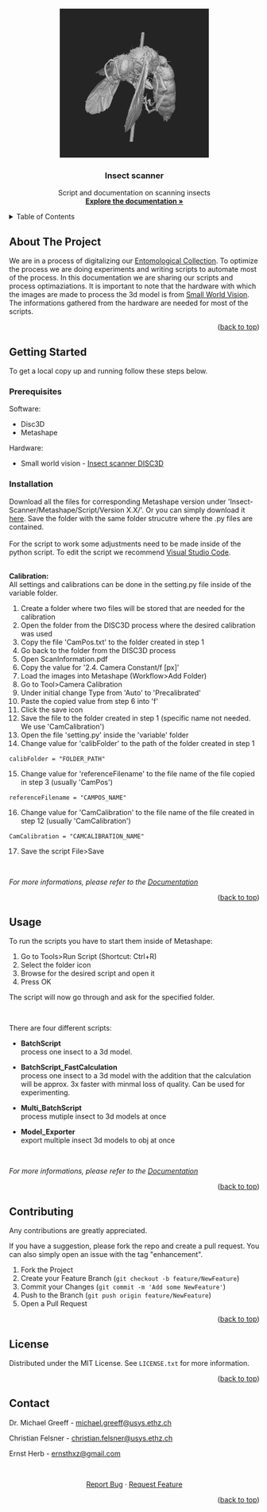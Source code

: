 <!-- PROJECT LOGO -->
<br />
<div align="center">
  <a href="https://github.com/kizvki/Insect-Scanner">
    <img src="images/logo.jpg" alt="Logo" width="300" height="300">
  </a>

<h3 align="center">Insect scanner</h3>

  <p align="center">
    Script and documentation on scanning insects
    <br />
    <a href="https://apple-puppet-9e4.notion.site/Public-documentation-d2a36e2fab1b421ab56437c818de71e7"><strong>Explore the documentation »</strong></a>
  </p>
</div>



<!-- TABLE OF CONTENTS -->
<details>
  <summary>Table of Contents</summary>
  <ol>
    <li><a href="#about-the-project">About The Project<li>
      <a href="#getting-started">Getting Started</a>
      <ul>
        <li><a href="#prerequisites">Prerequisites</a></li>
        <li><a href="#installation">Installation</a></li>
      </ul>
    </li>
    <li><a href="#usage">Usage</a></li>
    <li><a href="#contributing">Contributing</a></li>
    <li><a href="#license">License</a></li>
    <li><a href="#contact">Contact</a></li>
  </ol>
</details>



<!-- ABOUT THE PROJECT -->
## About The Project
We are in a process of digitalizing our [Entomological Collection](https://usys.ethz.ch/en/research/collections/entomological-collection.html). To optimize the process we are doing experiments and writing scripts to automate most of the process. In this documentation we are sharing our scripts and process optimaziations. It is important to note that the hardware with which the images are made to process the 3d model is from [Small World Vision](https://small-world-vision.de/en/). The informations gathered from the hardware are needed for most of the scripts.


<p align="right">(<a href="#readme-top">back to top</a>)</p>

<!-- GETTING STARTED -->
## Getting Started

To get a local copy up and running follow these steps below.

### Prerequisites

Software:
* Disc3D
* Metashape

Hardware:
* Small world vision - [Insect scanner DISC3D](https://small-world-vision.de/en/)

### Installation

Download all the files for corresponding Metashape version under 'Insect-Scanner/Metashape/Script/Version X.X/'. Or you can simply download it [here](https://downgit.github.io/#/home?url=https://github.com/kizvki/Insect-Scanner/tree/main/Metashape/Script). Save the folder with the same folder strucutre where the .py files are contained.
<br>
<br>
For the script to work some adjustments need to be made inside of the python script. To edit the script we recommend [Visual Studio Code](https://code.visualstudio.com/).
<br>
<br>

**Calibration:** <br>
All settings and calibrations can be done in the setting.py file inside of the variable folder.
1. Create a folder where two files will be stored that are needed for the calibration
2. Open the folder from the DISC3D process where the desired calibration was used
3. Copy the file 'CamPos.txt' to the folder created in step 1
4. Go back to the folder from the DISC3D process
5. Open ScanInformation.pdf
6. Copy the value for '2.4. Camera Constant/f [px]'
7. Load the images into Metashape (Workflow>Add Folder)
8. Go to Tool>Camera Calibration
9. Under initial change Type from 'Auto' to 'Precalibrated'
10. Paste the copied value from step 6 into 'f'
11. Click the save icon
12. Save the file to the folder created in step 1 (specific name not needed. We use 'CamCalibration')<br>
13. Open the file 'setting.py' inside the 'variable' folder
14. Change value for 'calibFolder' to the path of the folder created in step 1
   ```
   calibFolder = "FOLDER_PATH"
   ```
15. Change value for 'referenceFilename' to the file name of the file copied in step 3 (usually 'CamPos')
   ```
   referenceFilename = "CAMPOS_NAME"
   ```
16. Change value for 'CamCalibration' to the file name of the file created in step 12 (usually 'CamCalibration')
   ```
   CamCalibration = "CAMCALIBRATION_NAME"
   ```
17. Save the script File>Save

<br>
  
_For more informations, please refer to the [Documentation](https://apple-puppet-9e4.notion.site/Public-documentation-d2a36e2fab1b421ab56437c818de71e7)_
<p align="right">(<a href="#readme-top">back to top</a>)</p>



<!-- USAGE EXAMPLES -->
## Usage
To run the scripts you have to start them inside of Metashape:
1. Go to Tools>Run Script (Shortcut: Ctrl+R)
2. Select the folder icon
3. Browse for the desired script and open it
4. Press OK

The script will now go through and ask for the specified folder. 
  
<br>
  
There are four different scripts:
* **BatchScript** <br>
process one insect to a 3d model.

* **BatchScript_FastCalculation** <br>
process one insect to a 3d model with the addition that the calculation will be approx. 3x faster with minmal loss of quality. Can be used for experimenting.

* **Multi_BatchScript** <br>
process mutiple insect to 3d models at once

* **Model_Exporter** <br>
export multiple insect 3d models to obj at once 

<br>
  
_For more informations, please refer to the [Documentation](https://apple-puppet-9e4.notion.site/Public-documentation-d2a36e2fab1b421ab56437c818de71e7)_

<p align="right">(<a href="#readme-top">back to top</a>)</p>

<!-- CONTRIBUTING -->
## Contributing

Any contributions are greatly appreciated.

If you have a suggestion, please fork the repo and create a pull request. You can also simply open an issue with the tag "enhancement".

1. Fork the Project
2. Create your Feature Branch (`git checkout -b feature/NewFeature`)
3. Commit your Changes (`git commit -m 'Add some NewFeature'`)
4. Push to the Branch (`git push origin feature/NewFeature`)
5. Open a Pull Request

<p align="right">(<a href="#readme-top">back to top</a>)</p>



<!-- LICENSE -->
## License

Distributed under the MIT License. See `LICENSE.txt` for more information.

<p align="right">(<a href="#readme-top">back to top</a>)</p>



<!-- CONTACT -->
## Contact
Dr. Michael Greeff - michael.greeff@usys.ethz.ch

Christian Felsner - christian.felsner@usys.ethz.ch

Ernst Herb - ernsthxz@gmail.com
  
<br />
<div align="center">
  <p align="center">
    <a href="https://github.com/kizvki/Insect-Scanner/issues">Report Bug</a>
    ·
    <a href="https://github.com/kizvki/Insect-Scanner/issues">Request Feature</a>
  </p>
</div>

<p align="right">(<a href="#readme-top">back to top</a>)</p>
